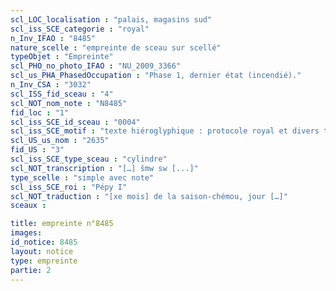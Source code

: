 ```yaml
---
scl_LOC_localisation : "palais, magasins sud"
scl_iss_SCE_categorie : "royal"
n_Inv_IFAO : "8485"
nature_scelle : "empreinte de sceau sur scellé"
typeObjet : "Empreinte"
scl_PHO_no_photo_IFAO : "NU_2009_3366"
scl_us_PHA_PhasedOccupation : "Phase 1, dernier état (incendié)."
n_Inv_CSA : "3032"
scl_ISS_fid_sceau : "4"
scl_NOT_nom_note : "N8485"
fid_loc : "1"
scl_iss_SCE_id_sceau : "0004"
scl_iss_SCE_motif : "texte hiéroglyphique : protocole royal et divers titres de scribe dans la mrt de Pépy"
scl_US_us_nom : "2635"
fid_US : "3"
scl_iss_SCE_type_sceau : "cylindre"
scl_NOT_transcription : "[…] šmw sw [...]"
type_scelle : "simple avec note"
scl_iss_SCE_roi : "Pépy I"
scl_NOT_traduction : "[xe mois] de la saison-chémou, jour […]"
sceaux :

title: empreinte n°8485
images: 
id_notice: 8485
layout: notice
type: empreinte
partie: 2
---
```

